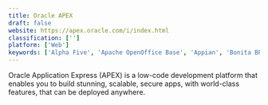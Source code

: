 ```yaml
---
title: Oracle APEX
draft: false 
website: https://apex.oracle.com/i/index.html
classification: ['']
platform: ['Web']
keywords: ['Alpha Five', 'Apache OpenOffice Base', 'Appian', 'Bonita BPM', 'Camunda', 'Comindware Tracker', 'Emakin', 'FileMaker Pro', 'KiSSFLOW', 'LibreOffice - Base', 'MariaDB', 'Mendix', 'Microsoft Office Access', 'Nintex Platform', 'OpenXava', 'OutSystems', 'Portofino', 'VFront', 'Xataface', 'Zoho Creator', 'jam-py', 'nuBuilder Forte']
---
```

Oracle Application Express (APEX) is a low-code development platform that enables you to build stunning, scalable, secure apps, with world-class features, that can be deployed anywhere.